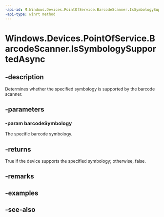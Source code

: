 ----api-id: M:Windows.Devices.PointOfService.BarcodeScanner.IsSymbologySupportedAsync(System.UInt32)
-api-type: winrt method
---<!-- Method syntaxpublic Windows.Foundation.IAsyncOperation<bool> IsSymbologySupportedAsync(System.UInt32 barcodeSymbology)--># Windows.Devices.PointOfService.BarcodeScanner.IsSymbologySupportedAsync## -descriptionDetermines whether the specified symbology is supported by the barcode scanner.## -parameters### -param barcodeSymbologyThe specific barcode symbology.## -returnsTrue if the device supports the specified symbology; otherwise, false.## -remarks## -examples## -see-also